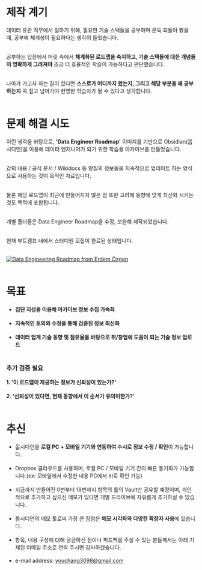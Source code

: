 # 제작 계기

데이터 유관 직무에서 일하기 위해, 필요한 기술 스택들을 공부하며 문득 되돌아 봤을 때, 공부에 체계성이 필요하다는 생각이 들었습니다.<br/><br/>

공부하는 입장에서 머릿 속에서 **체계화된 로드맵을 숙지하고, 기술 스택들에 대한 개념들이 명확하게 그려져야** 조금 더 효율적인 학습이 가능하다고 판단했습니다. <br/><br/>

나아가 가고자 하는 길이 있다면 **스스로가 어디까지 왔는지, 그리고 해당 부분을 왜 공부하는지** 꼭 짚고 넘어가야 현명한 학습자가 될 수 있다고 생각합니다. <br/><br/>


# 문제 해결 시도

이런 생각을 바탕으로, **'Data Engineer Roadmap'** 이미지를 기반으로 Obsidian(옵시디언)을 이용해 데이터 엔지니어가 되기 위한 학습용 아카이브를 만들었습니다. <br/><br/>

강의 내용 / 공식 문서 / Wikidocs 등 양질의 정보들을 지속적으로 업데이트 하는 양식으로 사용하는 것이 목적인 자료입니다. <br/><br/>

물론 해당 로드맵이 최근에 만들어지지 않은 점 또한 고려해 동향에 맞게 최신화 시키는 것도 목적에 포함됩니다. <br/><br/>

개별 폴더들은 Data Engineer Roadmap을 수정, 보완해 제작되었습니다. <br/><br/>

현재 부트캠프 내에서 스터디원 모집이 완료된 상태입니다. <br/><br/>

[![Data Engineering Roadmap from Erdem Özgen](https://github.com/ErdemOzgen/Data-Engineering-Roadmap/raw/main/DataEngRoadmap.png)](https://github.com/ErdemOzgen/Data-Engineering-Roadmap/raw/main/DataEngRoadmap.png"ErdemÖzgen") <br/><br/>

# 목표

- **집단 지성을 이용해 아카이브 정보 수집 가속화** <br/><br/>
- **지속적인 토의와 수정을 통해 검증된 정보 최신화** <br/><br/>
- **데이터 업계 기술 동향 및 점유율을 바탕으로 취/창업에 도움이 되는 기술 정보 업로드** <br/><br/>


### 추가 검증 필요

**1. '이 로드맵이 제공하는 정보가 신뢰성이 있는가?'** <br/><br/>
**2. '신뢰성이 있다면, 현재 동향에서 이 순서가 유의미한가?'** <br/><br/>


# 추신

- 옵시디언을 **로컬 PC + 모바일 기기와 연동하여 수시로 정보 수정 / 확인**이 가능합니다. <br/><br/>
- Dropbox 클라우드를 사용하며, 로컬 PC / 모바일 기기 간의 빠른 동기화가 가능합니다.(ex: 모바일에서 수정한 내용 PC에서 바로 확인 가능) <br/><br/>
- 지금까지 만들어진 0번부터 18번까지 항목의 틀의 Vault만 공유할 예정이며, 개인적으로 추가하고 싶으신 메모가 있다면 개별 드라이브에 자유롭게 추가하실 수 있습니다. <br/><br/>
- 옵시디언의 메모 툴로써 가장 큰 장점은 **메모 시각화와 다양한 확장자 사용**에 있습니다. <br/><br/>
- 항목, 내용 구성에 대해 궁금하신 점이나 피드백을 주실 수 있는 분들께서는 아래 기재된 이메일 주소로 연락 주시면 감사하겠습니다. <br/><br/>
- e-mail address: youchang3098@gmail.com <br/><br/>

<br/><br/>
